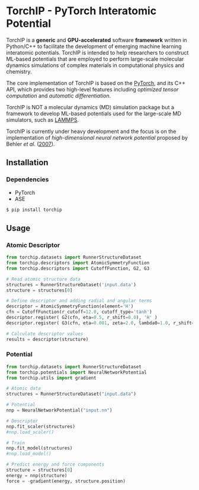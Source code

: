 <!-- # TorchIP - A Framework for Machine Learning Interatomic Potential Development -->
# TorchIP - PyTorch Interatomic Potential

<!-- 
╭━━━━╮╱╱╱╱╱╱╭╮╱╭━━┳━━━╮ \
┃╭╮╭╮┃╱╱╱╱╱╱┃┃╱╰┫┣┫╭━╮┃ \
╰╯┃┃┣┻━┳━┳━━┫╰━╮┃┃┃╰━╯┃ \
╱╱┃┃┃╭╮┃╭┫╭━┫╭╮┃┃┃┃╭━━╯ \
╱╱┃┃┃╰╯┃┃┃╰━┫┃┃┣┫┣┫┃    \
╱╱╰╯╰━━┻╯╰━━┻╯╰┻━━┻╯    
 -->

<!-- <img src="./docs/images/logo.png" alt="NNP" width="300"/> -->

<!-- ## What is it? -->
TorchIP is a __generic__ and __GPU-accelerated__ software __framework__ written in Python/C++ to facilitate the development of emerging machine learning interatomic potentials. 
TorchIP is intended to help researchers to construct ML-based potentials that are employed to perform large-scale molecular dynamics simulations of complex materials in computational physics and chemistry.

The core implementation of TorchIP is based on the [PyTorch](https://github.com/pytorch/pytorch), and its C++ API, which provides two high-level features including _optimized tensor computation_ and _automatic differentiation_.

<!--  -->
TorchIP is NOT a molecular dynamics (MD) simulation package but a framework to develop ML-based potentials used for the large-scale MD simulators, such as [LAMMPS](https://github.com/lammps/lammps).

<!--  -->
TorchIP is currently under heavy development and the focus is on the implementation of _high-dimensional neural network potential_ proposed by Behler _et al._ ([2007](https://journals.aps.org/prl/abstract/10.1103/PhysRevLett.98.146401)).

## Installation
### Dependencies
- PyTorch
- ASE

```bash
$ pip install torchip
```

## Usage
### Atomic Descriptor
```python
from torchip.datasets import RunnerStructureDataset
from torchip.descriptors import AtomicSymmetryFunction  
from torchip.descriptors import CutoffFunction, G2, G3

# Read atomic structure data
structures = RunnerStructureDataset('input.data')
structure = structures[0]

# Define descriptor and adding radial and angular terms
descriptor = AtomicSymmetryFunction(element='H')
cfn = CutoffFunction(r_cutoff=12.0, cutoff_type='tanh')
descriptor.register( G2(cfn, eta=0.5, r_shift=0.0), 'H' )
descriptor.register( G3(cfn, eta=0.001, zeta=2.0, lambda0=1.0, r_shift=12.0), 'H', 'O' )

# Calculate descriptor values
results = descriptor(structure)
```

### Potential
```python
from torchip.datasets import RunnerStructureDataset
from torchip.potentials import NeuralNetworkPotential
from torchip.utils import gradient

# Atomic data
structures = RunnerStructureDataset("input.data")

# Potential
nnp = NeuralNetworkPotential("input.nn")

# Descriptor
nnp.fit_scaler(structures)
#nnp.load_scaler()

# Train 
nnp.fit_model(structures)
#nnp.load_model()

# Predict energy and force components
structure = structures[0]
energy = nnp(structure)
force = -gradient(energy, structure.position)
```



